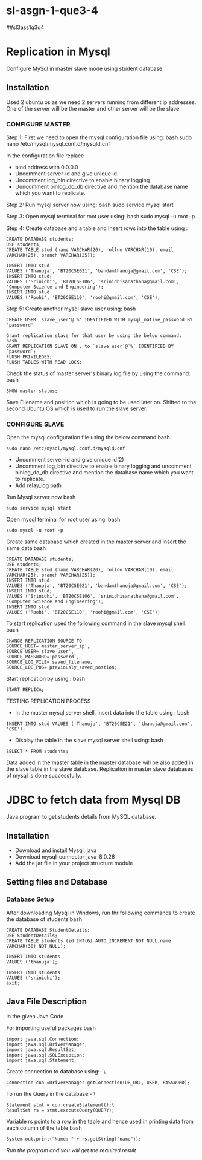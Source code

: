 # sl-asgn-1-que3-4
##sl3ass1q3q4

[//]: <> (Question 3)
# Replication in Mysql
Configure MySql in master slave mode using student database.

## Installation
Used 2 ubuntu os as we need 2 servers running from different ip addresses.
One of the server will be the master and other server will be the slave.

### CONFIGURE MASTER 
Step 1: First we need to open the mysql configuration file using:
bash
sudo nano /etc/mysql/mysql.conf.d/mysqld.cnf

In the configuration file replace
* bind address with 0.0.0.0
* Uncomment server-id and give unique id.
* Uncomment log_bin directive to enable binary logging 
* Uuncomment binlog_do_db directive and mention the database name which you want to replicate.

Step 2: Run mysql server now using:
bash
sudo service mysql start

Step 3: Open mysql terminal for root user using:
bash
sudo mysql -u root -p

Step 4: Create database and a table and Insert rows into the table using :

```
CREATE DATABASE students;
USE students;
CREATE TABLE stud (name VARCHAR(20), rollno VARCHAR(10), email VARCHAR(25), branch VARCHAR(25));
```
```
INSERT INTO stud
VALUES ('Thanuja', 'BT20CSE021', 'bandamthanuja@gmail.com', 'CSE');
INSERT INTO stud;
VALUES ('Srinidhi', 'BT20CSE106', 'srinidhisanathana@gmail.com', 'Computer Science and Engineering');
INSERT INTO stud
VALUES ('Roohi', 'BT20CSE110', 'roohi@gmail.com', 'CSE');
```




Step 5: Create another mysql slave user using:
bash
```
CREATE USER 'slave_user'@'%' IDENTIFIED WITH mysql_native_password BY 'password'

Grant replication slave for that user by using the below command:
bash
GRANT REPLICATION SLAVE ON . to `slave_user`@`%` IDENTIFIED BY `password`;
FLUSH PRIVILEGES;
FLUSH TABLES WITH READ LOCK;
```
Check the status of master server's binary log file by using the command:
bash
```
SHOW master status;
```
Save Filename and position which is going to be used later on.
Shifted to the second Ubuntu OS which is used to run the slave server.

### CONFIGURE SLAVE

Open the mysql configuration file using the below command
bash
```
sudo nano /etc/mysql/mysql.conf.d/mysqld.cnf
```

* Uncomment server-id and give unique id(2)
* Uncomment log_bin directive to enable binary logging and uncomment binlog_do_db directive and mention the database name which you want to replicate.
* Add relay_log path

Run Mysql server now
bash
```
sudo service mysql start
```
Open mysql terminal for root user using:
bash
```
sudo mysql -u root -p
```
Create same database  which created in the master server and insert the same data
bash
```
CREATE DATABASE students;
USE students;
CREATE TABLE stud (name VARCHAR(20), rollno VARCHAR(10), email VARCHAR(25), branch VARCHAR(25));
INSERT INTO stud
VALUES ('Thanuja', 'BT20CSE021', 'bandamthanuja@gmail.com', 'CSE');
INSERT INTO stud;
VALUES ('Srinidhi', 'BT20CSE106', 'srinidhisanathana@gmail.com', 'Computer Science and Engineering');
INSERT INTO stud
VALUES ('Roohi', 'BT20CSE110', 'roohi@gmail.com', 'CSE');

```
To start replication used the following command in the slave mysql shell:
bash
```
CHANGE REPLICATION SOURCE TO
SOURCE_HOST='master_server_ip',
SOURCE_USER='slave_user',
SOURCE_PASSWORD='password',
SOURCE_LOG_FILE= saved_filename,
SOURCE_LOG_POS= previously_saved_postion;
  ``` 
Start replication by using :
bash
```
START REPLICA;
```
TESTING REPLICATION PROCESS

* In the master mysql server shell, insert data into the table using : 
bash 
```
INSERT INTO stud VALUES ('Thanuja', 'BT20CSE21', 'thanuja@gmail.com', 'CSE');
```
* Display the table in the slave mysql server shell using:
bash 
```
SELECT * FROM students;
```
Data added in the master table in the master database will be also added in the slave table in the slave database.
Replication in master slave databases of mysql is done successfully.



[//]: <> (Question 4)
# JDBC to fetch data from Mysql DB
Java program to get students details from MySQL database.
## Installation
* Download and install Mysql, java
* Download mysql-connector-java-8.0.26
* Add the jar file in your project structure module

## Setting files and Database
### Database Setup
After downloading Mysql in Windows, run thr following
commands to create the database of students
bash
```
CREATE DATABASE StudentDetails;
USE StudentDetails;
CREATE TABLE students (id INT(6) AUTO_INCREMENT NOT NULL,name VARCHAR(30) NOT NULL);

INSERT INTO students
VALUES ('thanuja');

INSERT INTO students
VALUES ('srinidhi');
exit;
```

## Java File Description
In the given Java Code

For importing useful packages
bash
```
import java.sql.Connection;
import java.sql.DriverManager;
import java.sql.ResultSet;
import java.sql.SQLException;
import java.sql.Statement;
```
Create connection to database using:- \
```
Connection con =DriverManager.getConnection(DB_URL, USER, PASSWORD);
```
To run the Query in the database:- \
```
Statement stmt = con.createStatement();\
ResultSet rs = stmt.executeQuery(QUERY);
```
Variable rs points to a row in the table and hence used in printing 
data from each column of the table
bash
```
System.out.print("Name: " + rs.getString("name"));
```

*Run the program and you will get the required result*
